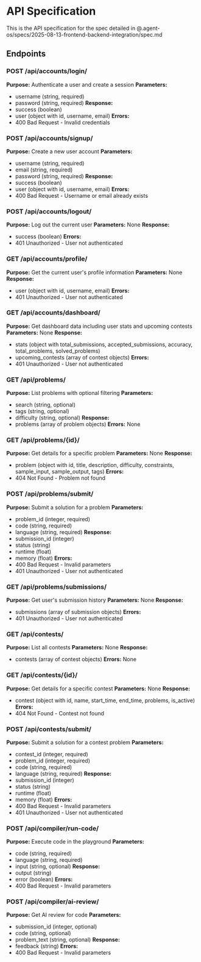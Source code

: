 # API Specification

This is the API specification for the spec detailed in @.agent-os/specs/2025-08-13-frontend-backend-integration/spec.md

## Endpoints

### POST /api/accounts/login/

**Purpose:** Authenticate a user and create a session
**Parameters:** 
- username (string, required)
- password (string, required)
**Response:** 
- success (boolean)
- user (object with id, username, email)
**Errors:** 
- 400 Bad Request - Invalid credentials

### POST /api/accounts/signup/

**Purpose:** Create a new user account
**Parameters:** 
- username (string, required)
- email (string, required)
- password (string, required)
**Response:** 
- success (boolean)
- user (object with id, username, email)
**Errors:** 
- 400 Bad Request - Username or email already exists

### POST /api/accounts/logout/

**Purpose:** Log out the current user
**Parameters:** None
**Response:** 
- success (boolean)
**Errors:** 
- 401 Unauthorized - User not authenticated

### GET /api/accounts/profile/

**Purpose:** Get the current user's profile information
**Parameters:** None
**Response:** 
- user (object with id, username, email)
**Errors:** 
- 401 Unauthorized - User not authenticated

### GET /api/accounts/dashboard/

**Purpose:** Get dashboard data including user stats and upcoming contests
**Parameters:** None
**Response:** 
- stats (object with total_submissions, accepted_submissions, accuracy, total_problems, solved_problems)
- upcoming_contests (array of contest objects)
**Errors:** 
- 401 Unauthorized - User not authenticated

### GET /api/problems/

**Purpose:** List problems with optional filtering
**Parameters:** 
- search (string, optional)
- tags (string, optional)
- difficulty (string, optional)
**Response:** 
- problems (array of problem objects)
**Errors:** None

### GET /api/problems/{id}/

**Purpose:** Get details for a specific problem
**Parameters:** None
**Response:** 
- problem (object with id, title, description, difficulty, constraints, sample_input, sample_output, tags)
**Errors:** 
- 404 Not Found - Problem not found

### POST /api/problems/submit/

**Purpose:** Submit a solution for a problem
**Parameters:** 
- problem_id (integer, required)
- code (string, required)
- language (string, required)
**Response:** 
- submission_id (integer)
- status (string)
- runtime (float)
- memory (float)
**Errors:** 
- 400 Bad Request - Invalid parameters
- 401 Unauthorized - User not authenticated

### GET /api/problems/submissions/

**Purpose:** Get user's submission history
**Parameters:** None
**Response:** 
- submissions (array of submission objects)
**Errors:** 
- 401 Unauthorized - User not authenticated

### GET /api/contests/

**Purpose:** List all contests
**Parameters:** None
**Response:** 
- contests (array of contest objects)
**Errors:** None

### GET /api/contests/{id}/

**Purpose:** Get details for a specific contest
**Parameters:** None
**Response:** 
- contest (object with id, name, start_time, end_time, problems, is_active)
**Errors:** 
- 404 Not Found - Contest not found

### POST /api/contests/submit/

**Purpose:** Submit a solution for a contest problem
**Parameters:** 
- contest_id (integer, required)
- problem_id (integer, required)
- code (string, required)
- language (string, required)
**Response:** 
- submission_id (integer)
- status (string)
- runtime (float)
- memory (float)
**Errors:** 
- 400 Bad Request - Invalid parameters
- 401 Unauthorized - User not authenticated

### POST /api/compiler/run-code/

**Purpose:** Execute code in the playground
**Parameters:** 
- code (string, required)
- language (string, required)
- input (string, optional)
**Response:** 
- output (string)
- error (boolean)
**Errors:** 
- 400 Bad Request - Invalid parameters

### POST /api/compiler/ai-review/

**Purpose:** Get AI review for code
**Parameters:** 
- submission_id (integer, optional)
- code (string, optional)
- problem_text (string, optional)
**Response:** 
- feedback (string)
**Errors:** 
- 400 Bad Request - Invalid parameters